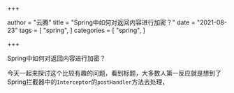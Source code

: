 +++

author = "云腾"
title = "Spring中如何对返回内容进行加密？"
date = "2021-08-23"
tags = [
    "spring",
]
categories = [
    "spring",
]

+++

Spring中如何对返回内容进行加密？

今天一起来探讨这个比较有趣的问题，看到标题，大多数人第一反应就是想到了Spring拦截器中的`Interceptor`的`postHandler`方法去处理，

